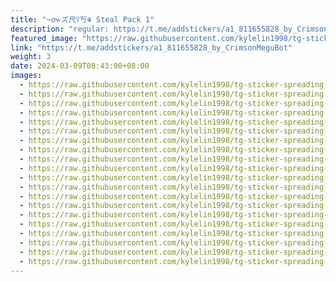 ```yaml
---
title: "~៚ズ尺ﾘ丂☬ Steal Pack 1"
description: "regular: https://t.me/addstickers/a1_811655828_by_CrimsonMeguBot"
featured_image: "https://raw.githubusercontent.com/kylelin1998/tg-sticker-spreading-worldwide-images/main/img/e8c106c2-09fc-4611-a86b-2ebbd649a8e2.jpg"
link: "https://t.me/addstickers/a1_811655828_by_CrimsonMeguBot"
weight: 3
date: 2024-03-09T08:43:00+08:00
images:
  - https://raw.githubusercontent.com/kylelin1998/tg-sticker-spreading-worldwide-images/main/img/e8c106c2-09fc-4611-a86b-2ebbd649a8e2.jpg
  - https://raw.githubusercontent.com/kylelin1998/tg-sticker-spreading-worldwide-images/main/img/f35e9dad-38af-4885-bd82-09042957b532.jpg
  - https://raw.githubusercontent.com/kylelin1998/tg-sticker-spreading-worldwide-images/main/img/02183808-8e59-445b-b5d9-71bcfb1b446c.jpg
  - https://raw.githubusercontent.com/kylelin1998/tg-sticker-spreading-worldwide-images/main/img/03d0a984-2961-42d5-81bd-0fd1a2917430.jpg
  - https://raw.githubusercontent.com/kylelin1998/tg-sticker-spreading-worldwide-images/main/img/f58b6681-095c-4893-805f-57874538da7e.jpg
  - https://raw.githubusercontent.com/kylelin1998/tg-sticker-spreading-worldwide-images/main/img/9f340615-3b3f-4c8b-b964-da0e056466c6.jpg
  - https://raw.githubusercontent.com/kylelin1998/tg-sticker-spreading-worldwide-images/main/img/b6f67de9-61e3-4145-bbba-f86c076377f4.jpg
  - https://raw.githubusercontent.com/kylelin1998/tg-sticker-spreading-worldwide-images/main/img/85486d86-3f3c-400f-880c-b1b17db8d12c.jpg
  - https://raw.githubusercontent.com/kylelin1998/tg-sticker-spreading-worldwide-images/main/img/a332d32a-6657-486d-9106-d733a8a16b7f.jpg
  - https://raw.githubusercontent.com/kylelin1998/tg-sticker-spreading-worldwide-images/main/img/f69ccbc1-2460-4ead-9b30-7d8c5dc9efad.jpg
  - https://raw.githubusercontent.com/kylelin1998/tg-sticker-spreading-worldwide-images/main/img/e37a12b4-0199-4ae7-b713-8da691e87883.jpg
  - https://raw.githubusercontent.com/kylelin1998/tg-sticker-spreading-worldwide-images/main/img/cff47d9e-2416-4016-b770-f94e441fe764.jpg
  - https://raw.githubusercontent.com/kylelin1998/tg-sticker-spreading-worldwide-images/main/img/1cd11147-b3d8-4e8f-a59f-efca831b774d.jpg
  - https://raw.githubusercontent.com/kylelin1998/tg-sticker-spreading-worldwide-images/main/img/705c68dc-27f1-4366-b0a3-c664cd1cd94a.jpg
  - https://raw.githubusercontent.com/kylelin1998/tg-sticker-spreading-worldwide-images/main/img/6e695af2-4eaf-4f93-b526-ffbd6a05ded7.jpg
  - https://raw.githubusercontent.com/kylelin1998/tg-sticker-spreading-worldwide-images/main/img/20e62925-5409-448b-85c7-934039a43f1c.jpg
  - https://raw.githubusercontent.com/kylelin1998/tg-sticker-spreading-worldwide-images/main/img/6c8b48a7-a31c-4dc0-9779-a20762496cc0.jpg
  - https://raw.githubusercontent.com/kylelin1998/tg-sticker-spreading-worldwide-images/main/img/3b32b9ad-fea0-45aa-9f83-9e5aafa3d971.jpg
  - https://raw.githubusercontent.com/kylelin1998/tg-sticker-spreading-worldwide-images/main/img/cc56c1db-8504-4a3d-9ad5-8d9a7919ebdf.jpg
  - https://raw.githubusercontent.com/kylelin1998/tg-sticker-spreading-worldwide-images/main/img/c315979b-3336-45ed-ada3-f9eb1477b2e1.jpg
---
```

